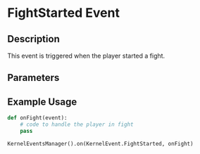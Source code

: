 # FightStarted Event

## Description

This event is triggered when the player started a fight.

## Parameters

## Example Usage

```python
def onFight(event):
    # code to handle the player in fight
    pass

KernelEventsManager().on(KernelEvent.FightStarted, onFight)
```
